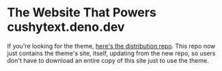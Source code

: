 # The Website That Powers cushytext.deno.dev

If you're looking for the theme,
[here's the distribution repo](https://github.com/timthepost/cushytext-theme/).
This repo now just contains the theme's site, itself, updating from the new
repo, so users don't have to download an entire copy of this site just to use
the theme.
